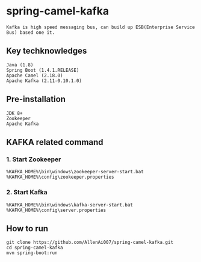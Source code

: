 # spring-camel-kafka

	Kafka is high speed messaging bus, can build up ESB(Enterprise Service Bus) based one it.

## Key techknowledges
    Java (1.8)
    Spring Boot (1.4.1.RELEASE) 
    Apache Camel (2.18.0)  
    Apache Kafka (2.11-0.10.1.0)

## Pre-installation 
    JDK 8+   
    Zookeeper 
    Apache Kafka 

## KAFKA related command 
###    1. Start Zookeeper
    %KAFKA_HOME%\bin\windows\zookeeper-server-start.bat %KAFKA_HOME%\config\zookeeper.properties
###    2. Start Kafka
    %KAFKA_HOME%\bin\windows\kafka-server-start.bat %KAFKA_HOME%\config\server.properties

## How to run
	git clone https://github.com/AllenAi007/spring-camel-kafka.git
	cd spring-camel-kafka
	mvn spring-boot:run

